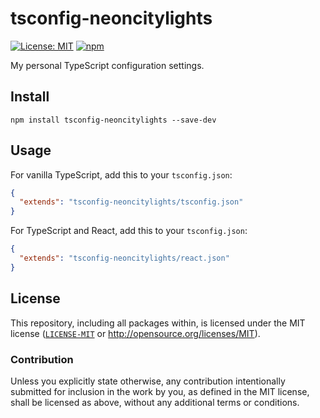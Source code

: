 # tsconfig-neoncitylights

[![License: MIT](https://img.shields.io/badge/License-MIT-blue.svg?style=flat-square)](https://opensource.org/licenses/MIT)
[![npm](https://img.shields.io/npm/v/tsconfig-neoncitylights?style=flat-square&logo=npm&logoColor=white)](https://www.npmjs.com/package/tsconfig-neoncitylights)

My personal TypeScript configuration settings.

## Install

```shell
npm install tsconfig-neoncitylights --save-dev
```

## Usage

For vanilla TypeScript, add this to your `tsconfig.json`:

```json
{
  "extends": "tsconfig-neoncitylights/tsconfig.json"
}
```

For TypeScript and React, add this to your `tsconfig.json`:

```json
{
  "extends": "tsconfig-neoncitylights/react.json"
}
```

## License

This repository, including all packages within, is licensed under the MIT license ([`LICENSE-MIT`](../../LICENSE) or <http://opensource.org/licenses/MIT>).

### Contribution

Unless you explicitly state otherwise, any contribution intentionally submitted for inclusion in the work by you, as defined in the MIT license, shall be licensed as above, without any additional terms or conditions.
